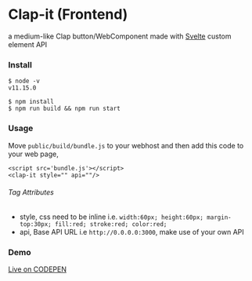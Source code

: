 # Clap-it (Frontend)

a medium-like Clap button/WebComponent made with [Svelte](https://svelte.dev/) custom element API

### Install

```
$ node -v
v11.15.0

$ npm install
$ npm run build && npm run start
```

### Usage

Move `public/build/bundle.js` to your webhost and then add this code to your web page, 

```
<script src='bundle.js'></script>
<clap-it style="" api=""/>
```

###### Tag Attributes

- style, css need to be inline i.e. `width:60px; height:60px; margin-top:30px; fill:red; stroke:red; color:red;`
- api, Base API URL i.e `http://0.0.0.0:3000`, make use of your own API

### Demo

[Live on CODEPEN](https://codepen.io/kh411d/full/eYZQYWZ)
